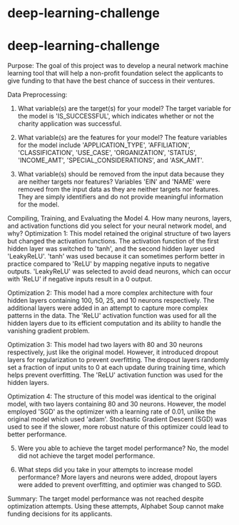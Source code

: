 # deep-learning-challenge
 
# deep-learning-challenge
 
Purpose:
The goal of this project was to develop a neural network machine learning tool that will help a non-profit foundation select the applicants to give funding to that have the best chance of success in their ventures.

Data Preprocessing:
1. What variable(s) are the target(s) for your model?
The target variable for the model is 'IS_SUCCESSFUL', which indicates whether or not the charity application was successful.

2. What variable(s) are the features for your model?
The feature variables for the model include 'APPLICATION_TYPE', 'AFFILIATION', 'CLASSIFICATION', 'USE_CASE', 'ORGANIZATION', 'STATUS', 'INCOME_AMT', 'SPECIAL_CONSIDERATIONS', and 'ASK_AMT'.

3. What variable(s) should be removed from the input data because they are neither targets nor features?
Variables 'EIN' and 'NAME' were removed from the input data as they are neither targets nor features. They are simply identifiers and do not provide meaningful information for the model.


Compiling, Training, and Evaluating the Model
4. How many neurons, layers, and activation functions did you select for your neural network model, and why?
Optimization 1: This model retained the original structure of two layers but changed the activation functions. The activation function of the first hidden layer was switched to 'tanh', and the second hidden layer used 'LeakyReLU'. 'tanh' was used because it can sometimes perform better in practice compared to 'ReLU' by mapping negative inputs to negative outputs. 'LeakyReLU' was selected to avoid dead neurons, which can occur with 'ReLU' if negative inputs result in a 0 output.

Optimization 2: This model had a more complex architecture with four hidden layers containing 100, 50, 25, and 10 neurons respectively. The additional layers were added in an attempt to capture more complex patterns in the data. The 'ReLU' activation function was used for all the hidden layers due to its efficient computation and its ability to handle the vanishing gradient problem.

Optimization 3: This model had two layers with 80 and 30 neurons respectively, just like the original model. However, it introduced dropout layers for regularization to prevent overfitting. The dropout layers randomly set a fraction of input units to 0 at each update during training time, which helps prevent overfitting. The 'ReLU' activation function was used for the hidden layers.

Optimization 4: The structure of this model was identical to the original model, with two layers containing 80 and 30 neurons. However, the model employed 'SGD' as the optimizer with a learning rate of 0.01, unlike the original model which used 'adam'. Stochastic Gradient Descent (SGD) was used to see if the slower, more robust nature of this optimizer could lead to better performance.


5. Were you able to achieve the target model performance?
No, the model did not achieve the target model performance.

6. What steps did you take in your attempts to increase model performance?
More layers and neurons were added, dropout layers were added to prevent overfitting, and optimier was changed to SGD.


Summary:
The target model performance was not reached despite optimization attempts. Using these attempts, Alphabet Soup cannot make funding decisions for its applicants. 
